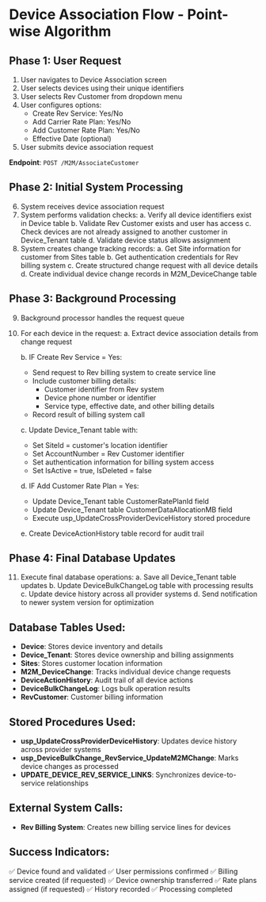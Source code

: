 # Device Association Flow - Point-wise Algorithm

## Phase 1: User Request
1. User navigates to Device Association screen
2. User selects devices using their unique identifiers
3. User selects Rev Customer from dropdown menu
4. User configures options:
   - Create Rev Service: Yes/No
   - Add Carrier Rate Plan: Yes/No
   - Add Customer Rate Plan: Yes/No
   - Effective Date (optional)
5. User submits device association request

**Endpoint**: `POST /M2M/AssociateCustomer`

## Phase 2: Initial System Processing
6. System receives device association request
7. System performs validation checks:
   a. Verify all device identifiers exist in Device table
   b. Validate Rev Customer exists and user has access
   c. Check devices are not already assigned to another customer in Device_Tenant table
   d. Validate device status allows assignment
8. System creates change tracking records:
   a. Get Site information for customer from Sites table
   b. Get authentication credentials for Rev billing system
   c. Create structured change request with all device details
   d. Create individual device change records in M2M_DeviceChange table

## Phase 3: Background Processing
9. Background processor handles the request queue
10. For each device in the request:
    a. Extract device association details from change request
    
    b. IF Create Rev Service = Yes:
       - Send request to Rev billing system to create service line
       - Include customer billing details:
         * Customer identifier from Rev system
         * Device phone number or identifier
         * Service type, effective date, and other billing details
       - Record result of billing system call
    
    c. Update Device_Tenant table with:
       - Set SiteId = customer's location identifier
       - Set AccountNumber = Rev Customer identifier
       - Set authentication information for billing system access
       - Set IsActive = true, IsDeleted = false
    
    d. IF Add Customer Rate Plan = Yes:
       - Update Device_Tenant table CustomerRatePlanId field
       - Update Device_Tenant table CustomerDataAllocationMB field
       - Execute usp_UpdateCrossProviderDeviceHistory stored procedure
    
    e. Create DeviceActionHistory table record for audit trail

## Phase 4: Final Database Updates
11. Execute final database operations:
    a. Save all Device_Tenant table updates
    b. Update DeviceBulkChangeLog table with processing results
    c. Update device history across all provider systems
    d. Send notification to newer system version for optimization

## Database Tables Used:
- **Device**: Stores device inventory and details
- **Device_Tenant**: Stores device ownership and billing assignments
- **Sites**: Stores customer location information
- **M2M_DeviceChange**: Tracks individual device change requests
- **DeviceActionHistory**: Audit trail of all device actions
- **DeviceBulkChangeLog**: Logs bulk operation results
- **RevCustomer**: Customer billing information

## Stored Procedures Used:
- **usp_UpdateCrossProviderDeviceHistory**: Updates device history across provider systems
- **usp_DeviceBulkChange_RevService_UpdateM2MChange**: Marks device changes as processed
- **UPDATE_DEVICE_REV_SERVICE_LINKS**: Synchronizes device-to-service relationships

## External System Calls:
- **Rev Billing System**: Creates new billing service lines for devices

## Success Indicators:
✅ Device found and validated
✅ User permissions confirmed
✅ Billing service created (if requested)
✅ Device ownership transferred
✅ Rate plans assigned (if requested)
✅ History recorded
✅ Processing completed